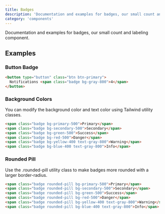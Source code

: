 ```yaml
---
title: Badges
description: 'Documentation and examples for badges, our small count and labeling component.'
category: 'components'
---
```


Documentation and examples for badges, our small count and labeling component.

## Examples

### Button Badge

<badge-button></badge-button>

```html
<button type="button" class="btn btn-primary">
  Notifications <span class="badge bg-gray-800">4</span>
</button>
```

### Background Colors

You can modify the background color and text color using Tailwind utility classes.
<br class="mb-4">

<badge-bg-color></badge-bg-color>

```html
<span class="badge bg-primary-500">Primary</span>
<span class="badge bg-secondary-500">Secondary</span>
<span class="badge bg-green-500">Success</span>
<span class="badge bg-red-500">Danger</span>
<span class="badge bg-yellow-400 text-gray-800">Warning</span>
<span class="badge bg-blue-400 text-gray-800">Info</span>
```

### Rounded Pill

Use the .rounded-pill utility class to make badges more rounded with a larger border-radius.
<br class="mb-4">

<badge-rounded></badge-rounded>

```html
<span class="badge rounded-pill bg-primary-500">Primary</span>
<span class="badge rounded-pill bg-secondary-500">Secondary</span>
<span class="badge rounded-pill bg-green-500">Success</span>
<span class="badge rounded-pill bg-red-500">Danger</span>
<span class="badge rounded-pill bg-yellow-400 text-gray-800">Warning</span>
<span class="badge rounded-pill bg-blue-400 text-gray-800">Info</span>
```